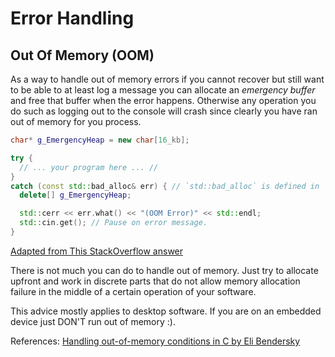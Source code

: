 # Error Handling

## Out Of Memory (OOM)

As a way to handle out of memory errors if you cannot recover but still want to
be able to at least log a message you can allocate an _emergency buffer_ and free
that buffer when the error happens. Otherwise any operation you do such as 
logging out to the console will crash since clearly you have ran out of memory 
for you process.

```cpp
char* g_EmergencyHeap = new char[16_kb];

try {
  // ... your program here ... //
}
catch (const std::bad_alloc& err) { // `std::bad_alloc` is defined in `<new>`
  delete[] g_EmergencyHeap;

  std::cerr << err.what() << "(OOM Error)" << std::endl;
  std::cin.get(); // Pause on error message.
}
```
[Adapted from This StackOverflow answer](https://stackoverflow.com/a/13327733)

There is not much you can do to handle out of memory. Just try to allocate 
upfront and work in discrete parts that do not allow memory allocation failure 
in the middle of a certain operation of your software.

This advice mostly applies to desktop software. If you are on an embedded device
just DON'T run out of memory :).

References:
  [Handling out-of-memory conditions in C by Eli Bendersky](https://eli.thegreenplace.net/2009/10/30/handling-out-of-memory-conditions-in-c)

